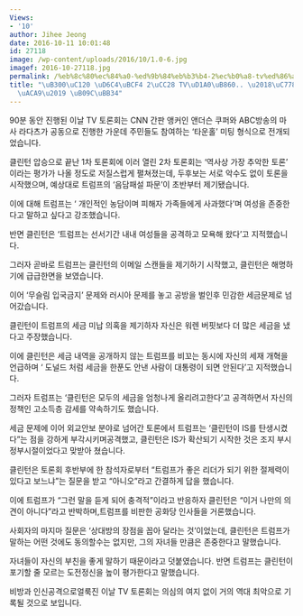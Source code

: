 ```yaml
---
Views:
- '10'
author: Jihee Jeong
date: 2016-10-11 10:01:48
id: 27118
image: /wp-content/uploads/2016/10/1.0-6.jpg
imagef: 2016-10-27118.jpg
permalink: /%eb%8c%80%ec%84%a0-%ed%9b%84%eb%b3%b4-2%ec%b0%a8-tv%ed%86%a0%eb%a1%a0-%ec%9d%b8%ec%8b%a0%ea%b3%b5%ea%b2%a9-%eb%82%9c%eb%ac%b4/
title: "\uB300\uC120 \uD6C4\uBCF4 2\uCC28 TV\uD1A0\uB860.. \u2018\uC778\uC2E0\uACF5\
  \uACA9\u2019 \uB09C\uBB34"
---
```


90분 동안 진행된 이날 TV 토론회는 CNN 간판 앵커인 앤더슨 쿠퍼와 ABC방송의 마사 라다츠가 공동으로 진행한 가운데 주민들도 참여하는 ‘타운홀’ 미팅 형식으로 전개되었습니다.

클린턴 압승으로 끝난 1차 토론회에 이러 열린 2차 토론회는 ‘역사상 가장 추악한 토론’ 이라는 평가가 나올 정도로 저질스럽게 펼쳐졌는데, 두후보는 서로 악수도 없이 토론을 시작했으며, 예상대로 트럼프의 ‘음담패설 파문’이 초반부터 제기됐습니다.

이에 대해 트럼프는 ‘ 개인적인 농담이며 피해자 가족들에게 사과했다’며 여성을 존중한다고 말하고 싶다고 강조했습니다. 

반면 클린턴은 ‘트럼프는 선서기간 내내 여성들을 공격하고 모욕해 왔다’고 지적했습니다.

그러자 곧바로 트럼프는 클린턴의 이메일 스캔들을 제기하기 시작했고, 클린턴은 해명하기에 급급한면을 보였습니다.

이어 ‘무슬림 입국금지’ 문제와 러시아 문제를 놓고 공방을 벌인후 민감한 세금문제로 넘어갔습니다.

클린턴이 트럼프의 세금 미납 의혹을 제기하자 자신은 워렌 버핏보다 더 많은 세금을 냈다고 주장했습니다.

이에 클린턴은 세금 내역을 공개하지 않는 트럼프를 비꼬는 동시에 자신의 세재 개혁을 언급하며 ‘ 도널드 처럼 세금을 한푼도 안낸 사람이 대통령이 되면 안된다’고 지적했습니다.

그러자 트럼프는 ‘클린턴은 모두의 세금을 엄청나게 올리려고한다’고 공격하면서 자신의 정책인 고소득층 감세를 약속하기도 했습니다.

세금 문제에 이어 외교안보 분야로 넘어간 토론에서 트럼프는 ‘클린턴이 IS를 탄생시켰다”는 점을 강하게 부각시키며공격했고, 클린턴은 IS가 확산되기 시작한 것은 조지 부시 정부시절이었다고 맞받아 쳤습니다.

클린턴은 토론회 후반부에 한 참석자로부터 “트럼프가 좋은 리더가 되기 위한 절제력이 있다고 보느냐”는 질문을 받고 “아니오”라고 간결하게 답을 했습니다.

이에 트럼프가 “그런 말을 듣게 되어 충격적”이라고 반응하자 클린턴은 “이거 나만의 의견이 아니다”라고 반박하며,트럼프를 비판한 공화당 인사들을 거론했습니다.

사회자의 마지마 질문은 ‘상대방의 장점을 꼽아 달라는 것’이었는데, 클린턴은 트럼프가 말하는 어떤 것에도 동의할수는 없지만, 그의 자녀들 만큼은 존중한다고 말했습니다.
  
자녀들이 자신의 부친을 좋게 말하기 때문이라고 덧붙였습니다. 반면 트럼프는 클린턴이 포기할 줄 모르는 도전정신을 높이 평가한다고 말했습니다.

비방과 인신공격으로얼룩진 이날 TV 토론회는 의심의 여지 없이 거의 역대 최악으로 기록될 것으로 보입니다.